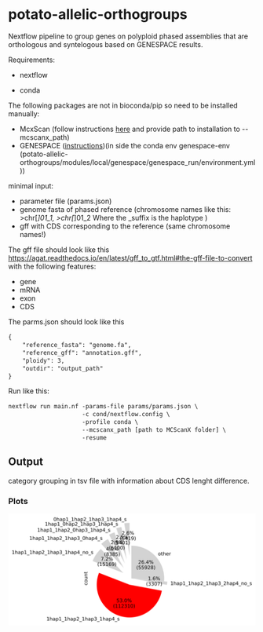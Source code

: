 # potato-allelic-orthogroups

Nextflow pipeline to group genes on polyploid phased assemblies that are orthologous and syntelogous based on GENESPACE results.

Requirements:

- nextflow

- conda

The following packages are not in bioconda/pip so need to be installed manually:
- McxScan (follow instructions [here](/scratch/nadjafn/potato-allelic-orthogroups/modules/local/genespace/genespace_run/environment.yml) and provide path to installation to --mcscanx_path)
- GENESPACE ([instructions](https://github.com/jtlovell/GENESPACE?tab=readme-ov-file#2-software-installation))(in side the conda env genespace-env (potato-allelic-orthogroups/modules/local/genespace/genespace_run/environment.yml))

minimal input:
- parameter file (params.json)
- genome fasta of phased reference (chromosome names like this: >chr[_]01_1, >chr[_]01_2 Where the _suffix is the haplotype )
- gff with CDS corresponding to the reference (same chromosome names!)

The gff file should look like this https://agat.readthedocs.io/en/latest/gff_to_gtf.html#the-gff-file-to-convert
with the following features:

- gene
- mRNA
- exon
- CDS

The parms.json should look like this
```
{
    "reference_fasta": "genome.fa",
    "reference_gff": "annotation.gff",
    "ploidy": 3,
    "outdir": "output_path"
}
```

Run like this:
```
nextflow run main.nf -params-file params/params.json \
                     -c cond/nextflow.config \
                     -profile conda \
                     --mcscanx_path [path to MCScanX folder] \
                     -resume
```






## Output

category grouping in tsv file with information about CDS lenght difference.


### Plots

![alt text](example_output/03_GENESPACE/De_v1.unitato_liftoff_haplotap_genespace_pie_chart.svg)




